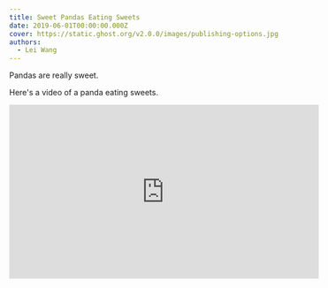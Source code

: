 ```yaml
---
title: Sweet Pandas Eating Sweets
date: 2019-06-01T00:00:00.000Z
cover: https://static.ghost.org/v2.0.0/images/publishing-options.jpg
authors:
  - Lei Wang
---
```


Pandas are really sweet.

Here's a video of a panda eating sweets.

<iframe width="560" height="315" src="https://www.youtube.com/embed/4n0xNbfJLR8" frameborder="0" allowfullscreen></iframe>

